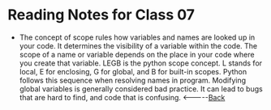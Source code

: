# Reading Notes for Class 07
* The concept of scope rules how variables and names are looked up in your code. It determines the visibility of a variable within the code. The scope of a name or variable depends on the place in your code where you create that variable. LEGB is the python scope concept. L stands for local, E for enclosing, G for global, and B for built-in scopes. Python follows this sequence when resolving names in program. Modifying global variables is generally considered bad practice. It can lead to bugs that are hard to find, and code that is confusing. 
<-----[Back](../README.md)
